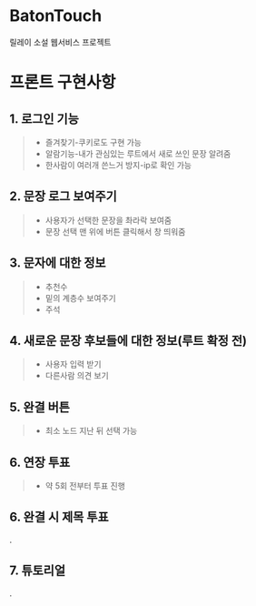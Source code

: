 # BatonTouch
릴레이 소설 웹서비스 프로젝트

# **프론트 구현사항**

## 1. 로그인 기능  
>- 즐겨찾기-쿠키로도 구현 가능
>- 알람기능-내가 관심있는 루트에서 새로 쓰인 문장 알려줌
>- 한사람이 여러개 쓴느거 방지-ip로 확인 가능  

## 2. 문장 로그 보여주기  
>- 사용자가 선택한 문장을 촤라락 보여줌
>- 문장 선택 맨 위에 버튼 클릭해서 창 띄워줌

## 3. 문자에 대한 정보
>- 추천수
>- 밑의 계층수 보여주기
>- 주석

## 4. 새로운 문장 후보들에 대한 정보(루트 확정 전)
>- 사용자 입력 받기
>- 다른사람 의견 보기

## 5. 완결 버튼
>- 최소 노드 지난 뒤 선택 가능

## 6. 연장 투표
>- 약 5회 전부터 투표 진행

## 6. 완결 시 제목 투표
.
## 7. 튜토리얼
.
